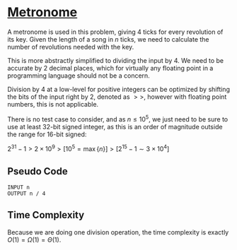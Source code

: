 # [Metronome]("https://open.kattis.com/problems/metronome")

A metronome is used in this problem, giving $4$ ticks for every revolution of its key. Given the length of a song in $n$ ticks, we need to calculate the number of revolutions needed with the key.

This is more abstractly simplified to dividing the input by $4$. We need to be accurate by $2$ decimal places, which for virtually any floating point in a programming language should not be a concern.

Division by $4$ at a low-level for positive integers can be optimized by shifting the bits of the input right by $2$, denoted as $>>$, however with floating point numbers, this is not applicable.

There is no test case to consider, and as $n \leq 10^5$, we just need to be sure to use at least 32-bit signed integer, as this is an order of magnitude outside the range for 16-bit signed:

$2^{31} - 1 > 2 \times 10^9 > [10^5 = \max\{ n \}] > [2^{15} - 1 \sim 3 \times 10^4]$

## Pseudo Code
```
INPUT n
OUTPUT n / 4
```

## Time Complexity
Because we are doing one division operation, the time complexity is exactly $O(1) = \Omega(1) = \Theta(1)$.